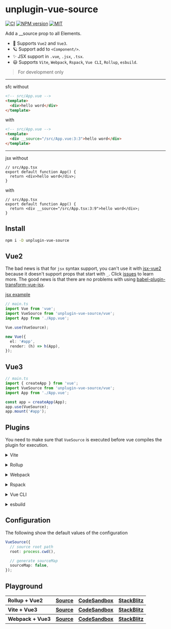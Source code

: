 # unplugin-vue-source

[![CI](https://github.com/zjxxxxxxxxx/unplugin-vue-source/actions/workflows/ci.yml/badge.svg)](https://github.com/zjxxxxxxxxx/unplugin-vue-source/actions/workflows/ci.yml)
[![NPM version](https://img.shields.io/npm/v/unplugin-vue-source?color=)](https://www.npmjs.com/package/unplugin-vue-source)
[![MIT](https://img.shields.io/github/license/zjxxxxxxxxx/unplugin-vue-source)](https://opensource.org/licenses/MIT)

Add a \_\_source prop to all Elements.

- 🌈 Supports `Vue2` and `Vue3`.
- 🪐 Support add to `<Component/>`.
- ✨ JSX support in `.vue`, `.jsx`, `.tsx`.
- 😃 Supports `Vite`, `Webpack`, `Rspack`, `Vue CLI`, `Rollup`, `esbuild`.

> For development only

---

sfc without

```html
<!-- src/App.vue -->
<template>
  <div>hello word</div>
</template>
```

with

```html
<!-- src/App.vue -->
<template>
  <div __source="/src/App.vue:3:3">hello word</div>
</template>
```

---

jsx without

```tsx
// src/App.tsx
export default function App() {
  return <div>hello word</div>;
}
```

with

```tsx
// src/App.tsx
export default function App() {
  return <div __source="/src/App.tsx:3:9">hello word</div>;
}
```

## Install

```bash
npm i -D unplugin-vue-source
```

## Vue2

The bad news is that for `jsx` syntax support, you can't use it with [jsx-vue2](https://github.com/vuejs/jsx-vue2) because it doesn't support props that start with `_`. Click [issues](https://github.com/vuejs/jsx-vue2/issues/310) to learn more. The good news is that there are no problems with using [babel-plugin-transform-vue-jsx](https://github.com/vuejs/babel-plugin-transform-vue-jsx).

[jsx example](./examples//rollup/rollup.config.js)

```ts
// main.ts
import Vue from 'vue';
import VueSource from 'unplugin-vue-source/vue';
import App from './App.vue';

Vue.use(VueSource);

new Vue({
  el: '#app',
  render: (h) => h(App),
});
```

## Vue3

```ts
// main.ts
import { createApp } from 'vue';
import VueSource from 'unplugin-vue-source/vue';
import App from './App.vue';

const app = createApp(App);
app.use(VueSource);
app.mount('#app');
```

## Plugins

You need to make sure that `VueSource` is executed before vue compiles the plugin for execution.

<details>
<summary>Vite</summary><br>

```ts
// vite.config.ts
import VueSource from 'unplugin-vue-source/vite';

export default defineConfig({
  plugins: [
    VueSource({
      /* options */
    }),
    // other plugins
  ],
});
```

<br></details>

<details>
<summary>Rollup</summary><br>

```ts
// rollup.config.js
import VueSource from 'unplugin-vue-source/rollup';

export default {
  plugins: [
    VueSource({
      /* options */
    }),
    // other plugins
  ],
};
```

<br></details>

<details>
<summary>Webpack</summary><br>

```ts
// webpack.config.js
module.exports = {
  plugins: [
    require('unplugin-vue-source/webpack')({
      /* options */
    }),
    // other plugins
  ],
};
```

<br></details>

<details>
<summary>Rspack</summary><br>

```ts
// rspack.config.js
module.exports = {
  plugins: [
    require('unplugin-vue-source/rspack')({
      /* options */
    }),
    // other plugins
  ],
};
```

<br></details>

<details>
<summary>Vue CLI</summary><br>

```ts
// vue.config.js
module.exports = {
  configureWebpack: {
    plugins: [
      require('unplugin-vue-source/webpack')({
        /* options */
      }),
      // other plugins
    ],
  },
};
```

<br></details>

<details>
<summary>esbuild</summary><br>

```ts
// esbuild.config.js
import { build } from 'esbuild';
import VueSource from 'unplugin-vue-source/esbuild';

build({
  plugins: [
    VueSource({
      /* options */
    }),
    // other plugins
  ],
});
```

<br></details>

## Configuration

The following show the default values of the configuration

```ts
VueSource({
  // source root path
  root: process.cwd(),

  // generate sourceMap
  sourceMap: false,
});
```

## Playground

<table>
  <tbody>
    <tr>
      <th align="left">Rollup + Vue2</th>
      <th>
        <a
          target="_black"
          href="https://github.com/zjxxxxxxxxx/unplugin-vue-source/tree/main/examples/rollup"
        >
          Source
        </a>
      </th>
      <th>
        <a
          target="_black"
          href="https://codesandbox.io/p/sandbox/github/zjxxxxxxxxx/unplugin-vue-source/tree/main/examples/rollup"
        >
          CodeSandbox
        </a>
      </th>
      <th>
        <a
          target="_black"
          href="https://stackblitz.com/github/zjxxxxxxxxx/unplugin-vue-source/tree/main/examples/rollup"
        >
          StackBlitz
        </a>
      </th>
    </tr>
    <tr>
      <th align="left">Vite + Vue3</th>
      <th>
        <a
          target="_black"
          href="https://github.com/zjxxxxxxxxx/unplugin-vue-source/tree/main/examples/vite"
        >
          Source
        </a>
      </th>
            <th>
        <a
          target="_black"
          href="https://codesandbox.io/p/sandbox/github/zjxxxxxxxxx/unplugin-vue-source/tree/main/examples/vite"
        >
          CodeSandbox
        </a>
      </th>
      <th>
        <a
          target="_black"
          href="https://stackblitz.com/github/zjxxxxxxxxx/unplugin-vue-source/tree/main/examples/vite"
        >
          StackBlitz
        </a>
      </th>
    </tr>
    <tr>
      <th align="left">Webpack + Vue3</th>
      <th>
        <a
          target="_black"
          href="https://github.com/zjxxxxxxxxx/unplugin-vue-source/tree/main/examples/webpack"
        >
          Source
        </a>
      </th>        <th>
        <a
          target="_black"
          href="https://codesandbox.io/p/sandbox/github/zjxxxxxxxxx/unplugin-vue-source/tree/main/examples/webpack"
        >
          CodeSandbox
        </a>
      </th>
      <th>
        <a
          target="_black"
          href="https://stackblitz.com/github/zjxxxxxxxxx/unplugin-vue-source/tree/main/examples/webpack"
        >
          StackBlitz
        </a>
      </th>
    </tr>
  </tbody>
</table>
